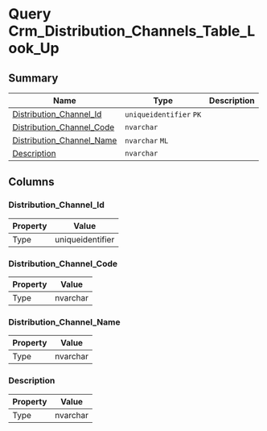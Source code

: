 # Query Crm_Distribution_Channels_Table_Look_Up


## Summary

| Name | Type | Description |
| - | - | --- |
|[Distribution_Channel_Id](#distribution_channel_id)|`uniqueidentifier` `PK`||
|[Distribution_Channel_Code](#distribution_channel_code)|`nvarchar` ||
|[Distribution_Channel_Name](#distribution_channel_name)|`nvarchar` `ML`||
|[Description](#description)|`nvarchar` ||

## Columns

### Distribution_Channel_Id

| Property | Value |
| - | - |
|Type|uniqueidentifier|

### Distribution_Channel_Code

| Property | Value |
| - | - |
|Type|nvarchar|

### Distribution_Channel_Name

| Property | Value |
| - | - |
|Type|nvarchar|

### Description

| Property | Value |
| - | - |
|Type|nvarchar|


